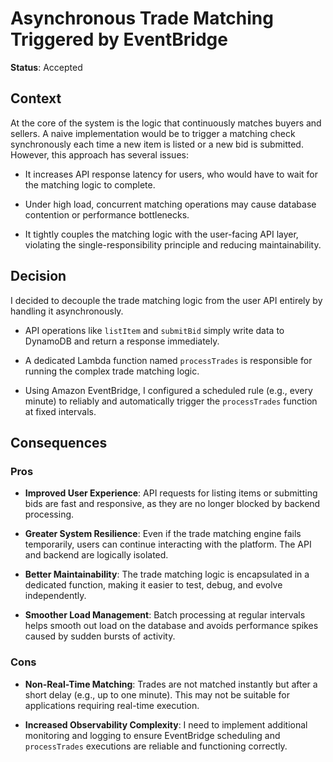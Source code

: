 # Asynchronous Trade Matching Triggered by EventBridge

**Status**: Accepted

## Context

At the core of the system is the logic that continuously matches buyers and sellers. A naive implementation would be to trigger a matching check synchronously each time a new item is listed or a new bid is submitted. However, this approach has several issues:

- It increases API response latency for users, who would have to wait for the matching logic to complete.

- Under high load, concurrent matching operations may cause database contention or performance bottlenecks.

- It tightly couples the matching logic with the user-facing API layer, violating the single-responsibility principle and reducing maintainability.

## Decision

I decided to decouple the trade matching logic from the user API entirely by handling it asynchronously.

- API operations like `listItem` and `submitBid` simply write data to DynamoDB and return a response immediately.

- A dedicated Lambda function named `processTrades` is responsible for running the complex trade matching logic.

- Using Amazon EventBridge, I configured a scheduled rule (e.g., every minute) to reliably and automatically trigger the `processTrades` function at fixed intervals.

## Consequences

### Pros

- **Improved User Experience**: API requests for listing items or submitting bids are fast and responsive, as they are no longer blocked by backend processing.

- **Greater System Resilience**: Even if the trade matching engine fails temporarily, users can continue interacting with the platform. The API and backend are logically isolated.

- **Better Maintainability**: The trade matching logic is encapsulated in a dedicated function, making it easier to test, debug, and evolve independently.

- **Smoother Load Management**: Batch processing at regular intervals helps smooth out load on the database and avoids performance spikes caused by sudden bursts of activity.

### Cons

- **Non-Real-Time Matching**: Trades are not matched instantly but after a short delay (e.g., up to one minute). This may not be suitable for applications requiring real-time execution.

- **Increased Observability Complexity**: I need to implement additional monitoring and logging to ensure EventBridge scheduling and `processTrades` executions are reliable and functioning correctly.